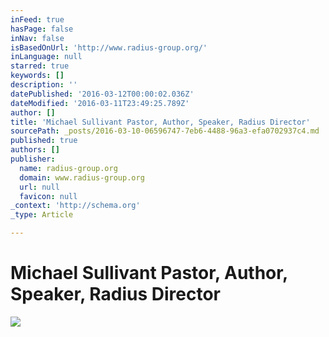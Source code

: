 ```yaml
---
inFeed: true
hasPage: false
inNav: false
isBasedOnUrl: 'http://www.radius-group.org/'
inLanguage: null
starred: true
keywords: []
description: ''
datePublished: '2016-03-12T00:00:02.036Z'
dateModified: '2016-03-11T23:49:25.789Z'
author: []
title: 'Michael Sullivant Pastor, Author, Speaker, Radius Director'
sourcePath: _posts/2016-03-10-06596747-7eb6-4488-96a3-efa0702937c4.md
published: true
authors: []
publisher:
  name: radius-group.org
  domain: www.radius-group.org
  url: null
  favicon: null
_context: 'http://schema.org'
_type: Article

---
```

# Michael Sullivant Pastor, Author, Speaker, Radius Director
![](http://www.radius-group.org/uploads/2/3/1/5/23152932/5665232.png)